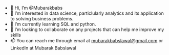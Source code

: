 - 👋 Hi, I’m @Mubarakbabs
- 👀 I’m interested in data science, particlularly analytics and its application to solving business problems.
- 🌱 I’m currently learning SQL and python. 
- 💞️ I’m looking to collaborate on any projects that can help me improve my skills
- 📫 You can reach me through email at mubarakbabslawal@gmail.com or LinkedIn at Mubarak Babslawal

<!---
Mubarakbabs/Mubarakbabs is a ✨ special ✨ repository because its `README.md` (this file) appears on your GitHub profile.
You can click the Preview link to take a look at your changes.
--->
